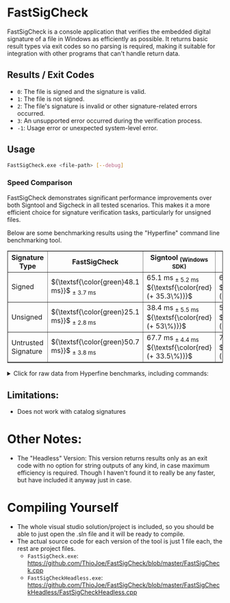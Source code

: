 # FastSigCheck

FastSigCheck is a console application that verifies the embedded digital signature of a file in Windows as efficiently as possible. It returns basic result types via exit codes so no parsing is required, making it suitable for integration with other programs that can't handle return data.

## Results / Exit Codes
- `0`: The file is signed and the signature is valid.
- `1`: The file is not signed.
- `2`: The file's signature is invalid or other signature-related errors occurred.
- `3`: An unsupported error occurred during the verification process.
- `-1`: Usage error or unexpected system-level error.

## Usage

```bash
FastSigCheck.exe <file-path> [--debug]
```


### Speed Comparison

FastSigCheck demonstrates significant performance improvements over both Signtool and Sigcheck in all tested scenarios. This makes it a more efficient choice for signature verification tasks, particularly for unsigned files.

Below are some benchmarking results using the "Hyperfine" command line benchmarking tool.

<table border="1" cellpadding="5" cellspacing="0">
    <thead>
        <tr>
            <th>Signature Type</th>
            <th>FastSigCheck</th>
            <th>Signtool <sub>(Windows SDK)</sub></th>
            <th>Sigcheck64 <sub>(Sysinternals)</sub></th>
        </tr>
    </thead>
    <tbody>
        <tr>
            <td>Signed</td>
            <td>${\textsf{\color{green}48.1 ms}}$ <sub>± 3.7 ms</sub></td>
            <td>65.1 ms <sub>± 5.2 ms</sub> ${\textsf{\color{red}(+ 35.3\%)}}$ </td>
            <td>67.4 ms <sub>± 4.4 ms</sub> ${\textsf{\color{red}(+ 40.1\%)}}$ </td>
        </tr>
        <tr>
            <td>Unsigned</td>
            <td>${\textsf{\color{green}25.1 ms}}$ <sub>± 2.8 ms</sub></td>
            <td>38.4 ms <sub>± 5.5 ms</sub> ${\textsf{\color{red}(+ 53\%)}}$ </td>
            <td>57.7 ms <sub>± 4.8 ms</sub> ${\textsf{\color{red}(+ 129.9\%)}}$ </td>
        </tr>
        <tr>
            <td>Untrusted Signature</td>
            <td>${\textsf{\color{green}50.7 ms}}$ <sub>± 3.8 ms</sub></td>
            <td>67.7 ms <sub>± 4.4 ms</sub> ${\textsf{\color{red}(+ 33.5\%)}}$ </td>
            <td>75.0 ms <sub>± 3.8 ms</sub> ${\textsf{\color{red}(+ 47.9\%)}}$ </td>
        </tr>
    </tbody>
</table>


<details>
<summary>Click for raw data from Hyperfine benchmarks, including commands:</summary>

```plaintext
hyperfine "FastSigCheck.exe Signed.exe" --warmup 10
    Time (mean ± σ):      48.1 ms ±   3.7 ms    [User: 17.5 ms, System: 25.2 ms]
    Range (min … max):    41.5 ms …  57.7 ms    41 runs

hyperfine "FastSigCheck.exe Unsigned.exe" -i --warmup 10
    Time (mean ± σ):      25.1 ms ±   2.8 ms    [User: 10.8 ms, System: 11.6 ms]
    Range (min … max):    18.5 ms …  32.3 ms    65 runs

hyperfine "FastSigCheck.exe BadSignature.cat" -i --warmup 10
    Time (mean ± σ):      50.7 ms ±   3.8 ms    [User: 16.8 ms, System: 26.7 ms]
    Range (min … max):    43.2 ms …  58.4 ms    38 runs

---------------------------------------------------------------------------------

hyperfine "signtool verify /pa /q Signed.exe" --warmup 10
    Time (mean ± σ):      65.1 ms ±   5.2 ms    [User: 24.2 ms, System: 34.5 ms]
    Range (min … max):    54.3 ms …  77.7 ms    36 runs

hyperfine "signtool verify /pa /q Unsigned.exe" -i --warmup 10
    Time (mean ± σ):      38.4 ms ±   5.5 ms    [User: 14.6 ms, System: 17.3 ms]
    Range (min … max):    30.2 ms …  65.3 ms    50 runs

hyperfine "signtool verify /pa /q BadSignature.cat" -i --warmup 10
    Time (mean ± σ):      67.7 ms ±   4.4 ms    [User: 24.8 ms, System: 34.6 ms]
    Range (min … max):    60.6 ms …  83.0 ms    35 runs

---------------------------------------------------------------------------------

hyperfine "sigcheck64.exe -nobanner Signed.exe" --warmup 10
    Time (mean ± σ):      67.4 ms ±   4.4 ms    [User: 16.6 ms, System: 34.8 ms]
    Range (min … max):    60.0 ms …  77.2 ms    34 runs

hyperfine "sigcheck64.exe -nobanner Unsigned.exe" -i --warmup 10
    Time (mean ± σ):      57.7 ms ±   4.8 ms    [User: 14.0 ms, System: 35.9 ms]
    Range (min … max):    49.6 ms …  78.2 ms    38 runs

hyperfine "sigcheck64.exe -nobanner BadSignature.cat" -i --warmup 10
    Time (mean ± σ):      75.0 ms ±   3.8 ms    [User: 23.4 ms, System: 39.6 ms]
    Range (min … max):    68.3 ms …  86.7 ms    31 runs
```
</details>


## Limitations:
- Does not work with catalog signatures

# Other Notes:
- The "Headless" Version: This version returns results only as an exit code with no option for string outputs of any kind, in case maximum efficiency is required. Though I haven't found it to really be any faster, but have included it anyway just in case.

# Compiling Yourself
- The whole visual studio solution/project is included, so you should be able to just open the .sln file and it will be ready to compile.
- The actual source code for each version of the tool is just 1 file each, the rest are project files.
   - `FastSigCheck.exe`: https://github.com/ThioJoe/FastSigCheck/blob/master/FastSigCheck.cpp
   - `FastSigCheckHeadless.exe`: https://github.com/ThioJoe/FastSigCheck/blob/master/FastSigCheckHeadless/FastSigCheckHeadless.cpp
